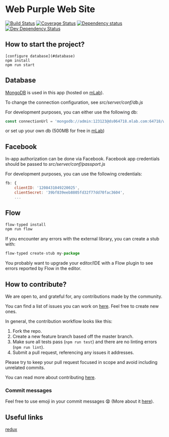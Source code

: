 # Web Purple Web Site
[![Build Status](https://travis-ci.org/kitos/web-purple.svg?branch=master)](https://travis-ci.org/kitos/web-purple)
[![Coverage Status](https://coveralls.io/repos/github/kitos/web-purple/badge.svg?branch=master)](https://coveralls.io/github/kitos/web-purple?branch=master)
[![Dependency status](https://david-dm.org/kitos/web-purple/status.png)](https://david-dm.org/kitos/web-purple#info=dependencies&view=table)
[![Dev Dependency Status](https://david-dm.org/kitos/web-purple/dev-status.png)](https://david-dm.org/kitos/web-purple#info=devDependencies&view=table)

## How to start the project?
```
[configure database](#database)
npm install
npm run start
```

## Database
[MongoDB](https://www.mongodb.com/) is used in this app (hosted on [mLab](https://mlab.com/welcome/)).

To change the connection configuration, see *src/server/conf/db.js*

For development purposes, you can either use the following db:
```javascript
const connectionUrl = 'mongodb://admin:123123@ds064718.mlab.com:64718/webpurple';
```
or set up your own db (500MB for free in [mLab](https://mlab.com/welcome/))

## Facebook
In-app authorization can be done via Facebook.
Facebook app credentials should be passed to *src/server/conf/passport.js*

For development purposes, you can use the following credentials:

```javascript
fb: {
    clientID: '1208431049220025',
    clientSecret: '39bf839eeb8805fd32f77dd70fac3604',
    ...
```

## Flow
```javascript
flow-typed install
npm run flow
```
If you encounter any errors with the external library, you can create a stub with:
```javascript
flow-typed create-stub my-package
```
You probably want to upgrade your editor/IDE with a Flow plugin to see errors reported by Flow in the editor.

## How to contribute?
We are open to, and grateful for, any contributions made by the community.

You can find a list of issues you can work on [here](https://github.com/kitos/web-purple/issues).
Feel free to create new ones.

In general, the contribution workflow looks like this:

1. Fork the repo.
2. Create a new feature branch based off the master branch.
3. Make sure all tests pass (`npm run test`) and there are no linting errors (`npm run lint`).
4. Submit a pull request, referencing any issues it addresses.

Please try to keep your pull request focused in scope and avoid including unrelated commits.

You can read more about contributing [here](https://guides.github.com/activities/contributing-to-open-source/).

### Commit messages
Feel free to use emoji in your commit messages :anguished: (More about it [here](https://github.com/dannyfritz/commit-message-emoji)).

## Useful links
[redux](http://redux.js.org/)

